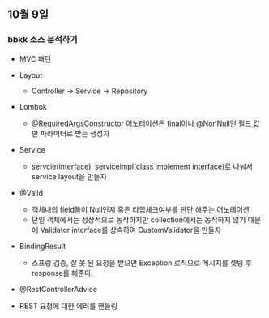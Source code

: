 ## 10월 9일

### bbkk 소스 분석하기

* MVC 패턴

* Layout
  * Controller -> Service -> Repository

* Lombok
  * @RequiredArgsConstructor 어노테이션은 final이나 @NonNull인 필드 값만 파라미터로 받는 생성자

* Service
  * servcie(interface), serviceimpl(class implement interface)로 나눠서 service layout을 만들자

* @Vaild
  * 객체내의 field들이 Null인지 혹은 타입체크여부를 판단 해주는 어노테이션
  * 단일 객체에서는 정상적으로 동작하지만 collection에서는 동작하지 않기 때문에 Validator interface를 상속하여 CustomValidator을 만들자

* BindingResult
  * 스프링 검증, 잘 못 된 요청을 받으면 Exception 로직으로 메시지를 셋팅 후 response를 해준다.

* @RestControllerAdvice
 * REST 요청에 대한 에러를 핸들링